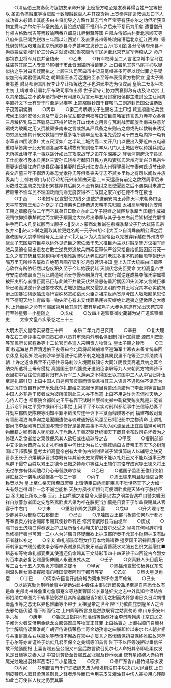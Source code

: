 <!-- { "loadSidebar": true } -->
　　○清远伯王友奏获海寇初友承命升辞  上密授方略至是友奏募得百姓严宝等授以  圣策令捕贼宝等得贼船十数艘贼数百人并其掠货物  上览奏喜即遣敕谕友曰下人成功者未必皆出其能多由主将能导之方略作其志气今严宝等有获亦尔之功但所获货物宜悉与之尔勿干与毫末盖人冒险成功而不推利与之后来不复乐为用矣  遣番僧丹竹领占格敦增吉等赍敕谕西番八郎马儿咂懒藏等簇  户部左侍郎古朴奏北京顺天等八府州县已蠲免税粮三年而以江西湖广及直隶苏州等处粮储漕运北京近江西湖广等处俱劳转运艰难而北京所属郡县今岁甚丰宜发钞三百万(钞)[锭]各分令等府州县不拘黍粟豆麦增时价三分籴之就彼权贮俟农隙令军民运至北京充官军俸粮从之  命户部锦衣卫将军月良并全结米
　　○乙未
　　○有军校缚至二人言北京城中官马往往盗剪其尾二人专鬻马尾帽于市此皆因盗所得请罪之  上曰尝见其剪马尾乎抑以疑似执之乎对曰实疑而执之  上顾三法司官曰市中货马尾帽甚多可尽以疑似罪之乎疑似加刑有累君德其释之  朝鲜国王李芳远遣陪臣李至等奉表笺贡方物贺立  皇太子赐赉有差  驸马都尉富阳侯李让卒让指挥达之子也洪武中选为仪宾尚  皇第二女永平郡主初  上靖难命让署北平布政司事每出师  世子留守让协力赞襄御敌有功及论功赏  上以其亲独后之不欲与诸将同升有司屡以为言元年五月封富阳侯郡主进封公主让闿爽平直好文下士有誉于时至是以疾卒  上遣祭赙钞四千锭鞍马二副追封景国公谥恭敏子茂芳嗣侯爵
　　○丙申
　　○秦王尚炳嫡长子生赐名志土□怛  敕宣府副总兵武城侯王聪同安侯火真及宁夏总兵官左都督何福等曰使臣自哈密还言鬼力赤率众各赍三月粮挤乳马二匹骟马二匹持斧锯为开山伐木之用言与瓦剌战罢即旋兵南来朕意斧锯或为破寨之用又赍粮颇多南来之言或然其严兵备之来则击之虏或先以数骑来诱切勿穷追恐堕其计既又敕福曰宁夏多屯所虏卒至恐各屯先受掠可于四五屯内择一屯有水草者四围浚濠广丈五尺深如广之半筑土城约高二丈开八门以便出入旁近四五屯辎重粮草皆集于此无警则各居本屯耕牧有警则驱牛羊从八门入土城固守以待援兵则寇无所掠此特守屯一事朕遥计如此其攻取战守之策在尔深筹之  旌表河南府永宁县民王仕能孝行及本县民赵三妻孙氏饶州府鄱阳县民方克和妻张氏常州府宜兴县民宗仲庸妻谢氏镇江府丹徒县民梅招弟妻时氏泸州江安县大州驿驿丞张奎妻何氏贞节仕能丧父庐墓三年不御酒肉奉母尤孝孙氏等俱蚤丧夫守志不贰乡里称之有司以闻故并族表其门  上御右顺门与侍臣论胡元兴废皆由天运  上曰天运虽有前定之数然周家后来历数过之盖周之先德积累甚厚其后嗣又不至有桀纣之恶使夏殷之后不遇桀纣未遽亡若顺帝不恤军民不理国政而荒淫无度安得不亡故国之废兴必在德不专在数也
　　○丁酉
　　○老挝军民宣慰使刀线歹遣使护送前安南王孙陈天平来朝奏曰臣天平前安南王烜之孙奣之子曰煃弟也曰煃恭遇天朝率先归顺  太祖高皇帝封为安南王赐之章服在位二年而卒其弟日□敬立亦止二年子晛继之贼臣黎季犛当国擅作威福晛稍欲抑损季犛弑之而立晛子颙国之大权尽出季犛与其子苍左右前后皆树逆党颙惟拱手而已未几复弑颙而立颙子＜安火＞蒙然幼稚尚在襁褓季犛父子乃大弑陈氏宗族并＜安火＞弑之而取其位更姓名胡一元子曰胡＜大互＞自谓舜裔胡公满之后遂改国号大虞季犛僭号太上皇子＜大互＞为大虞皇帝臣以先被弃斥越在外州方季犛父子志图篡夺臣幸以远外见遗臣之僚佐激于忠义推臣为主以讨贼复讐方议招军而贼兵见迫仓皇出走左右散亡逆党穷追放兵四索臣窜伏严谷采拾自给饥饿困厄万死一生久之度其势且哀怠稍稍间行艰难跋涉以达老挝然时老挝多事不暇顾臣瞻望朝廷远隔万里无所控告屡欲自绝苟且图存延引岁月忽读诏书知  皇上入正大统率由旧章臣心欣忭有所依归然以抱疾积久至于今年始获躬睹  天颜伏念先臣受命  太祖高皇帝世守安南恭修职贡岂为此贼造祸滔天悖慢圣朝蔑弃礼法累行弑逆遂成篡夺陈氏宗属横被歼夷所存者惟臣而已臣与此贼不共戴天伏然圣恩俯垂矜悯因叩头流涕又言贼臣季犛已老诡谋逆计多出黎苍攻劫占城欲使臣属又侵掠思明府夺其土地究其本心实欲抗衡上国暴征横歛酷法淫行百姓愁怨如蹈水火臣之祖宗世尚宽厚今国人嗷嗷颇见思忆  陛下德配天地仁育四海一物失所心有未安伐罪吊民兴灭继绝此远夷之望微臣之大愿也  上怜而纳之命有司赐居第月给其廪饩  夜有星如鸡子大赤色尾迹有光出天苑东南行至孙星旁一小星随之
　　○戊戌
　　○改四川道监察御史蔺辅为湖广道监察御史
　　太宗文皇帝实录卷之三十三


大明太宗文皇帝实录卷三十四
　　永乐二年九月己亥朔
　　○辛丑
　　○复大理寺左右二寺评事左寺四员右寺八员其审录内外刑名俱旧制  播州宣慰使  源四川芒部等军民府长官程番等十二长官司各遣人来朝贡方物贺立  皇太子赐之钞币
　　○壬寅  敕巡海总兵官清远伯王友等曰今北风将起贼船难至巡海军士寒衣未备宜统率回京休息  鞑靼知院马剌沙率部落驻于哈敦不剌之地遣其属民里不花等至京师纳款请朝  上许之遂命民里不花等往导马剌沙入境而敕镇守大同江阴侯吴高遣兵纳之耳今纳束所遣将士毋有侵扰  真腊国王参烈婆畏牙遣陪臣柰职等九人来朝贡方物赐钞币表里初中官往使真腊将归有从行军三人遁索之不得国王以其国中三人从中官归补伍至是礼部引见  上曰中国人自遁何预彼事而责偿且得其三人语言不通风俗不诣吾为用之况其皆自有家宁乐处此尔礼部给之衣服予道里费遣还真腊尚书李至刚等言臣意中国人必非遁于彼者或为彼所匿则此三人亦不当遣  上曰不用逆诈为君但推天地之心侍人可也  都察院佥都御史王平有罪下狱时监察御史郑中鞠狱受贿变乱是非冤者上诉诏平辩之平受中嘱辩不公事觉  上问平平不以实对刑科都给事中张信等劾奏平并劾左都御史陈瑛等明知平罪不紏法应连坐诏下平狱而释瑛等不问  福建布政司奏有番船漂泊海岸询之是暹国遣使与琉球通好因风漂至已籍记船中之物请命  上谓礼部尚书李至刚等曰暹国与琉球修好是番邦美事不幸船为风漂至此正宜嘉恤岂可利其物而籍之卿有善人犹能援人于危助人于善况朝廷统御天下哉其令布政司舟坏者为之修理人乏食者给之粟候便风其人欲归或往琉球导之去
　　○甲辰
　　○擢刑部郎中艾少岳为晋府左长史礼科给事中何仕让为右长史赐敕谕曰古昔帝王有天下必树藩国以卫邦家朕  皇考太祖高皇帝创有大业仿古制封建诸子皆慎简端人以辅导之朕兄晋恭王长子济熺嗣承晋封亦既有年其前长史龙镡既不能以礼处己又不能以道事王故纵群下侵夺百姓以累王之德今已黜之特命尔等往为王辅尔其恪守成宪导王德义将王无过尔亦有休闻勉尽乃心毋替朕命钦哉
　　○乙巳
　　○遣国子监丞王俊用使朝鲜贮丝衣一袭毛祆狐帽各一钞三十锭
　　○丙午
　　○周王橚来朝且献驺虞百僚称贺以为  皇上至仁格天所至既罢朝  上谓侍臣曰适闻群臣言不觉惕然天下之大如一夫有怨岂得谓仁一念不诚岂能格  天朕方夙夜斯惧何可便谓驺虞是天降祥于朕侍臣曰  圣志如此所以上格  天心  上曰祥瑞之来易令人骄是以古之明主皆遇祥自警未尝因祥自怠警怠者国之安危系焉驺虞若果为祥在朕更当加慎是日宴王于华盖殿赐其从官宴于中右门
　　○丁未
　　○重阳节赐文武群臣宴
　　○戊申
　　○升大理寺左少卿吴中为都察院右都御史
　　○己酉
　　○爪哇国西王都马板遣使何烈于都万等奉表贡方物谢赐即币赐其使钞币有差  修河南武陟县马由堤岸
　　○庚戌
　　○赐书晋王济熺曰得奏欲上护卫及所畜小鞑靼夫护卫昔尔父受之  皇考其何可辞尔惟当修德行善岂可因一二小人为非輙自怀疑而欲上护卫耶所奏不允其小鞑靼护卫有缺伍者就以补之
　　○辛亥  命礼部装印烈女传万本给赐诸番  暹罗国王昭禄群膺咳罗谛剌承玺书赐劳遣使柰必等奉表谢恩具贡象牙诸品香蔷薇水龙脑五色织文丝缦红■毯苾布等物命礼部宴赉其使遣还仍命赐其王文绮彩币四十四疋钞千四百锭古今烈女传百本柰必复乞赐量衡俾国人永遵法式从之
　　○壬子
　　○女真野人头目鹿坛等三百七十五人来朝贡方物赐之锭币
　　○甲寅
　　○赐播州宣慰使杨昇辽东忽剌温头目女直指挥那海爪哇国使者阿烈于都万等宴
　　○乙卯
　　○旦火星见角宿
　　○丁巳
　　○河南守臣言开封府城为河水所坏命发军修筑
　　○己未
　　○以姚克勤为刑科给事中克勤洪武中尝任主事以罪谪役盐场至是自陈愿仕故有是命  吏部尚书兼詹事府詹事蹇义等劾奏曹国公李景隆奸宄之志中外具知今潜结憸邪招纳亡命图为不轨事迹彰然且其所造器服皆如御用之制而内怀怨诽日久日深胡惟庸蓝玉等之恶无以异也惟庸等不容于  太祖皇帝之世今  陛下乃欲曲庇景隆圣人之治去邪勿疑伏望  陛下断而行之  上曰卿等所言良是然朕既宥之姑寘勿论  修山东泰安州平六桥
　　○庚申
　　○锦衣卫指挥同知潘谞等劾奏奸臣李景隆拘虏北京良民之子阉为火者又僭用金绣龙文服饰器皿等物宜正其罪  上曰姑寘之  上御右顺门召翰林学士解缙侍读黄淮胡广胡俨侍讲杨荣杨士奇金幼孜谕之曰朕即位以来尔七人朝夕相与共事鲜离左右朕嘉尔等恭慎不懈故在宫中亦屡言之然恒情保初易保终难朕故常存于心尔等亦宜谨终于始庶几君臣保全之美缙等叩首言  陛下不以臣等浅陋过垂信任敢不勉励图报  上喜皆赐五品公服又曰皇后数言欲召见尔七人命妇其令即赴柔仪发见是日缙等之妻入见  中宫训劳备至皆赐五品冠服及钞币表里  夜有星如碗大赤色有尾光烛地出羽林军西南行二小星随之
　　○癸亥
　　○修广东香山县竹迳等水波
　　○丙寅
　　○刑部言有千户违法缝夹皮为鞭灌桐油其中以决罚人罪当杖  上曰制皮鞭罚人取其柔薄盖刑具之轻者示辱而已今用夹皮又灌油其中伤人甚矣用心残酷如此岂可使长人杖之仍罢其职
